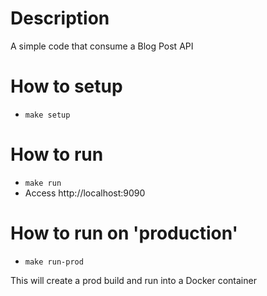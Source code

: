 # Description
A simple code that consume a Blog Post API

# How to setup
- `make setup`

# How to run
- `make run`
- Access http://localhost:9090

# How to run on 'production'
- `make run-prod`

This will create a prod build and run into a Docker container
